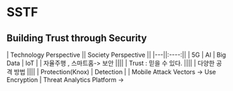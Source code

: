 SSTF
===========================
Building Trust through Security
------------------------------------------------
| Technology Perspective || Society Perspective ||
|---||:----:||
| 5G | AI | Big Data | IoT |
| 자율주행 , 스마트홈-> 보안 ||||
| Trust : 믿을 수 있다. ||||
| 다양한 공격 방법 ||||
| Protection(Knox) | Detection |
| Mobile Attack Vectors -> Use Encryption | Threat Analytics Platform -> 